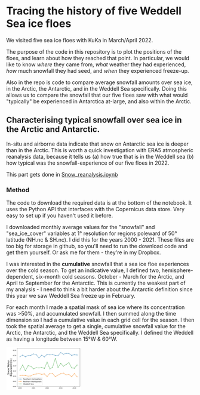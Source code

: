 # Tracing the history of five Weddell Sea ice floes

We visited five sea ice floes with KuKa in March/April 2022.

The purpose of the code in this repository is to plot the positions of the floes, and learn about how they reached that point. In particular, we would like to know *where* they came from, *what* weather they had experienced, *how* much snowfall they had seed, and *when* they experienced freeze-up.

Also in the repo is code to compare average snowfall amounts over sea ice, in the Arctic, the Antarctic, and in the Weddell Sea specifically. Doing this allows us to compare the snowfall that our five floes saw with what would "typically" be experienced in Antarctica at-large, and also within the Arctic.

## Characterising typical snowfall over sea ice in the Arctic and Antarctic.

In-situ and airborne data indicate that snow on Antarctic sea ice is deeper than in the Arctic. This is worth a quick investigation with ERA5 atmospheric reanalysis data, because it tells us (a) how true that is in the Weddell sea (b) how typical was the snowfall-experience of our five floes in 2022.

This part gets done in [Snow_reanalysis.ipynb](https://github.com/robbiemallett/weddell_history/blob/main/notebooks/Snow_reanalysis.ipynb)

### Method

The code to download the required data is at the bottom of the notebook. It uses the Python API that interfaces with the Copernicus data store. Very easy to set up if you haven't used it before.

I downloaded monthly average values for the "snowfall" and "sea_ice_cover" variables at 1° resolution for regions poleward of 50° latitude (NH.nc & SH.nc). I did this for the years 2000 - 2021.  These files are too big for storage in github, so you'll need to run the download code and get them yourself. Or ask me for them - they're in my Dropbox. 

I was interested in the **cumulative** snowfall that a sea ice floe experiences over the cold season. To get an indicative value, I defined two, hemisphere-dependent, six-month cold seasons. October - March for the Arctic, and April to September for the Antarctic. This is currently the weakest part of my analysis - I need to think a bit harder about the Antarctic definition since this year we saw Weddell Sea freeze up in February. 

For each month I made a spatial mask of sea ice where its concentration was >50%, and accumulated snowfall. I then summed along the time dimension so I had a cumulative value in each grid cell for the season. I then took the spatial average to get a single, cumulative snowfall value for the Arctic, the Antarctic, and the Weddell Sea specifically. I defined the Weddell as having a longitude between 15°W & 60°W. 

<img
  src="/figures/snowfall_lineplots.jpg"
  style="display: inline-block; margin: 0 auto;max-width: 200px">
